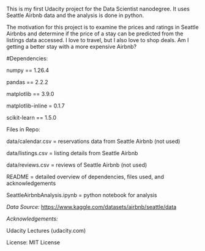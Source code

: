 This is my first Udacity project for the Data Scientist nanodegree. It uses Seattle Airbnb data and the analysis is done in python.

The motivation for this project is to examine the prices and ratings in Seattle Airbnbs and determine if the price of a stay can be predicted from the listings data accessed. I love to travel, but I also love to shop deals. Am I getting a better stay with a more expensive Airbnb? 

#Dependencies:

numpy == 1.26.4

pandas == 2.2.2

matplotlib == 3.9.0

matplotlib-inline = 0.1.7

scikit-learn == 1.5.0

Files in Repo:

data/calendar.csv = reservations data from Seattle Airbnb (not used)

data/listings.csv = listing details from Seattle Airbnb

data/reviews.csv = reviews of Seattle Airbnb (not used)

README = detailed overview of dependencies, files used, and acknowledgements

SeattleAirbnbAnalysis.ipynb = python notebook for analysis

*Data Source:* https://www.kaggle.com/datasets/airbnb/seattle/data

*Acknowledgements:*

Udacity Lectures (udacity.com)

License: MIT License 
